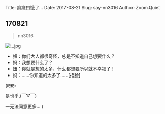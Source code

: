 Title: 痲痲曰饿了...
Date: 2017-08-21
Slug: say-nn3016
Author: Zoom.Quiet


## 170821
> nn3016

![...jpg](http://momoko.zoomquiet.top/niuniu-albums/nn2017/170821-nn3016.jpeg?imageView2/2/w/360)


- 妞：你们大人都很奇怪，总是不知道自己想要什么？
- 妈：我想要什么了？
- 妞：你就是想的太多，什么都想要所以就不幸福了！
- 妈：……你知道的太多了……[捂脸]



(`粑粑:` 

是也乎,(￣▽￣)

一无法同意更多...
)
